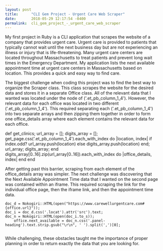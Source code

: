 ```yaml
---
layout: post
title:      "CLI Gem Project - Urgent Care Web Scraper"
date:       2018-05-29 12:17:54 -0400
permalink:  cli_gem_project_-_urgent_care_web_scraper
---
```


My first project in Ruby is a CLI application that scrapes the website of a company that provides urgent care. Urgent care is provided to patients that typically cannot wait until the next business day but are not experiencing an illness or injury that is life-threatening. Many urgent care centers are located throughout Massachusetts to treat patients and prevent long wait times in the Emergency Department. My application lists the next available appointment time at urgent care centers in Massachusetts based on location. This provides a quick and easy way to find care.

The biggest challenge when coding this project was to find the best way to organize the Scraper class. This class scrapes the website for the desired data and stores it in a separate Office class. All of the relevant data that I wanted was located under the node of ('.et_pb_column_1_4'). However, the relevant data for each office was located in two different ('.et_pb_column_1_4'). This required separating each ('.et_pb_column_1_4') into two separate arrays and then zipping them together in order to form one office_details array where each element contains the relevant data for each office. 


 def get_clinics;
		 url_array = [];
		 digits_array = [];
		 get_page.css('.et_pb_column_1_4').each_with_index do |location, index|
if index.odd?
	url_array.push(location)
else
	digits_array.push(location)
end;
						 url_array;
						digits_array;
		 end
digits_array[0..16].zip(url_array[0..16]).each_with_index do |office_details, index|
		end
end 

	
After getting past this barrier, scraping from each element of the office_details array was simpler. The next challenge was discovering that the Next Available Appointment Time data that I wanted on the second page was contained within an iframe. This required scraping the link for the individual office page, then the iframe link, and then the appointment time data. 
			
```
doc_d = Nokogiri::HTML(open("https://www.carewellurgentcare.com#{office.url}"));
doc_i = doc_d.css('.locat').attr('src').text;
doc_n = Nokogiri::HTML(open(doc_i.to_s));
    office.next_available = doc_n.css('.panel-heading').text.strip.gsub("\r\n", ' ').split(',')[0]; 
		
```
		
While challenging, these obstacles taught me the importance of proper planning in order to return exactly the data that you are looking for.
	


